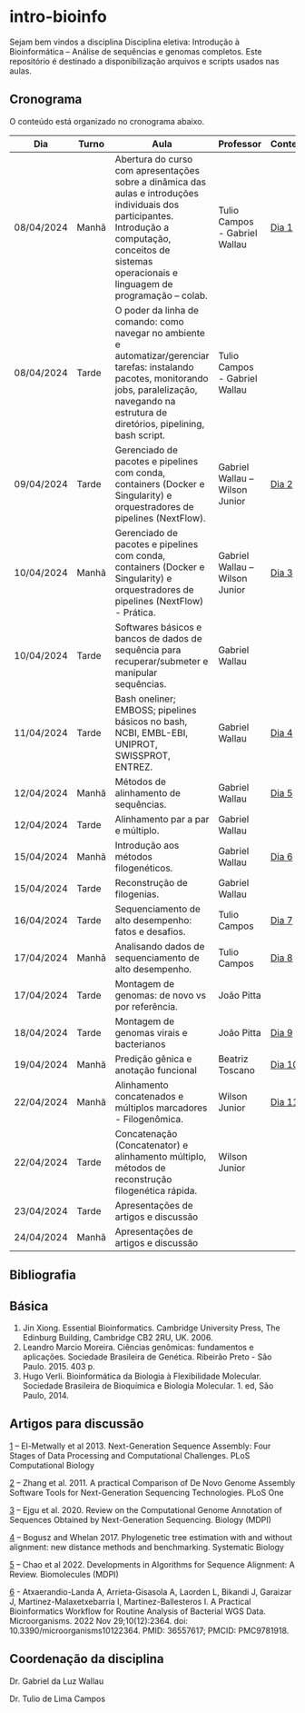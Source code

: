# intro-bioinfo

Sejam bem vindos a disciplina Disciplina eletiva: Introdução à Bioinformática – Análise de sequências e genomas completos.
Este repositório é destinado a disponibilização arquivos e scripts usados nas aulas.

## Cronograma

O conteúdo está organizado no cronograma abaixo.

| Dia        | Turno | Aula                                                                                                                                                                                                        | Professor                      | Conteúdo                                                                          |
|------------|-------|-------------------------------------------------------------------------------------------------------------------------------------------------------------------------------------------------------------|--------------------------------|-----------------------------------------------------------------------------------|
| 08/04/2024 | Manhã | Abertura do curso com apresentações sobre a dinâmica das aulas e introduções individuais dos participantes. Introdução a computação, conceitos de sistemas operacionais e linguagem de programação – colab. | Tulio Campos - Gabriel Wallau  | [Dia 1](https://github.com/WallauBioinfo/intro-bioinfo/tree/main/classes/dia_1)   |
| 08/04/2024 | Tarde | O poder da linha de comando: como navegar no ambiente e automatizar/gerenciar tarefas: instalando pacotes, monitorando jobs, paralelização, navegando na estrutura de diretórios, pipelining, bash script.  | Tulio Campos - Gabriel Wallau  |                                                                                   |
| 09/04/2024 | Tarde | Gerenciado de pacotes e pipelines com conda, containers (Docker e Singularity) e orquestradores de pipelines (NextFlow).                                                                                    | Gabriel Wallau – Wilson Junior | [Dia 2](https://github.com/WallauBioinfo/intro-bioinfo/tree/main/classes/dia_2)   |
| 10/04/2024 | Manhã | Gerenciado de pacotes e pipelines com conda, containers (Docker e Singularity) e orquestradores de pipelines (NextFlow) - Prática.                                                                          | Gabriel Wallau – Wilson Junior | [Dia 3](https://github.com/WallauBioinfo/intro-bioinfo/tree/main/classes/dia_3)   |
| 10/04/2024 | Tarde | Softwares básicos e bancos de dados de sequência para recuperar/submeter e manipular sequências.                                                                                                            | Gabriel Wallau                 |                                                                                   |
| 11/04/2024 | Tarde | Bash oneliner; EMBOSS; pipelines básicos no bash, NCBI, EMBL-EBI, UNIPROT, SWISSPROT, ENTREZ.                                                                                                               | Gabriel Wallau                 | [Dia 4](https://github.com/WallauBioinfo/intro-bioinfo/tree/main/classes/dia_4)   |
| 12/04/2024 | Manhã | Métodos de alinhamento de sequências.                                                                                                                                                                       | Gabriel Wallau                 | [Dia 5](https://github.com/WallauBioinfo/intro-bioinfo/tree/main/classes/dia_5)   |
| 12/04/2024 | Tarde | Alinhamento par a par e múltiplo.                                                                                                                                                                           | Gabriel Wallau                 |                                                                                   |
| 15/04/2024 | Manhã | Introdução aos métodos filogenéticos.                                                                                                                                                                       | Gabriel Wallau                 | [Dia 6](https://github.com/WallauBioinfo/intro-bioinfo/tree/main/classes/dia_6)   |
| 15/04/2024 | Tarde | Reconstrução de filogenias.                                                                                                                                                                                 | Gabriel Wallau                 |                                                                                   |
| 16/04/2024 | Tarde | Sequenciamento de alto desempenho: fatos e desafios.                                                                                                                                                        | Tulio Campos                   | [Dia 7](https://github.com/WallauBioinfo/intro-bioinfo/tree/main/classes/dia_7)   |
| 17/04/2024 | Manhã | Analisando dados de sequenciamento de alto desempenho.                                                                                                                                                      | Tulio Campos                   | [Dia 8](https://github.com/WallauBioinfo/intro-bioinfo/tree/main/classes/dia_8)   |
| 17/04/2024 | Tarde | Montagem de genomas: de novo vs por referência.                                                                                                                                                             | João Pitta                     |                                                                                   |
| 18/04/2024 | Tarde | Montagem de genomas virais e bacterianos                                                                                                                                                                    | João Pitta                     | [Dia 9](https://github.com/WallauBioinfo/intro-bioinfo/tree/main/classes/dia_9)   |
| 19/04/2024 | Manhã | Predição gênica e anotação funcional                                                                                                                                                                        | Beatriz Toscano                | [Dia 10](https://github.com/WallauBioinfo/intro-bioinfo/tree/main/classes/dia_10) |
| 22/04/2024 | Manhã | Alinhamento concatenados e múltiplos marcadores - Filogenômica.                                                                                                                                             | Wilson Junior                  | [Dia 11](https://github.com/WallauBioinfo/intro-bioinfo/tree/main/classes/dia_11) |
| 22/04/2024 | Tarde | Concatenação (Concatenator) e alinhamento múltiplo, métodos de reconstrução filogenética rápida.                                                                                                            | Wilson Junior                  |                                                                                   |
| 23/04/2024 | Tarde | Apresentações de artigos e discussão                                                                                                                                                                        |                                |                                                                                   |
| 24/04/2024 | Manhã | Apresentações de artigos e discussão                                                                                                                                                                        |                                |                                                                                   |

## Bibliografia

## Básica

1. Jin Xiong. Essential Bioinformatics. Cambridge University Press, The Edinburg Building, Cambridge CB2 2RU, UK. 2006.
2. Leandro Marcio Moreira. Ciências genômicas: fundamentos e aplicações. Sociedade Brasileira de Genética. Ribeirão Preto - São Paulo. 2015. 403 p.
3. Hugo Verli. Bioinformática da Biologia à Flexibilidade Molecular. Sociedade Brasileira de Bioquímica e Biologia Molecular. 1. ed, São Paulo, 2014.

## Artigos para discussão

[1](https://www.ncbi.nlm.nih.gov/pmc/articles/PMC3861042/) – El-Metwally et al 2013. Next-Generation Sequence Assembly: Four Stages of Data Processing and Computational Challenges. PLoS Computational Biology

[2](https://journals.plos.org/plosone/article?id=10.1371/journal.pone.0017915) – Zhang et al. 2011. A practical Comparison of De Novo Genome Assembly Software Tools for Next-Generation Sequencing Technologies. PLoS One

[3](https://pubmed.ncbi.nlm.nih.gov/32962098/) – Ejgu et al. 2020. Review on the Computational Genome Annotation of Sequences Obtained by Next-Generation Sequencing. Biology (MDPI)

[4](https://academic.oup.com/sysbio/article/66/2/218/2670096) – Bogusz and Whelan 2017. Phylogenetic tree estimation with and without alignment: new distance methods and benchmarking. Systematic Biology

[5](https://pubmed.ncbi.nlm.nih.gov/35454135/) – Chao et al 2022. Developments in Algorithms for Sequence Alignment: A Review. Biomolecules (MDPI)

[6](https://www.ncbi.nlm.nih.gov/pmc/articles/PMC9781918/) - Atxaerandio-Landa A, Arrieta-Gisasola A, Laorden L, Bikandi J, Garaizar J, Martinez-Malaxetxebarria I, Martinez-Ballesteros I. A Practical Bioinformatics Workflow for Routine Analysis of Bacterial WGS Data. Microorganisms. 2022 Nov 29;10(12):2364. doi: 10.3390/microorganisms10122364. PMID: 36557617; PMCID: PMC9781918.

## Coordenação da disciplina

Dr. Gabriel da Luz Wallau

Dr. Tulio de Lima Campos

